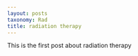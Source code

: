 ```yaml
---
layout: posts
taxonomy: Rad
title: radiation therapy
---
```


This is the first post about radiation therapy

